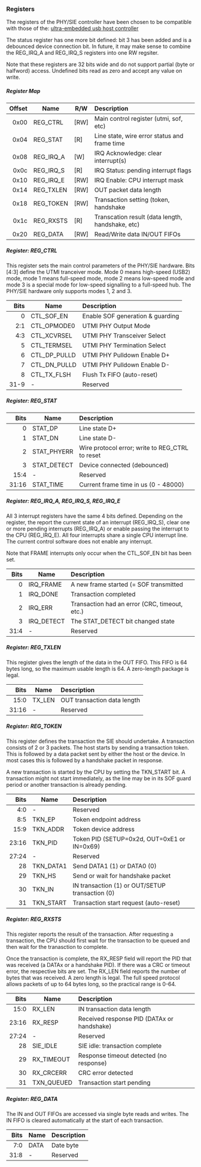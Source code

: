 ### Registers

The registers of the PHY/SIE controller have been chosen to be compatible with those of the: [ultra-embedded usb host controller](https://github.com/ultraembedded/core_usb_host)

The status register has one more bit defined: bit 3 has been added and is a debounced device connection bit. In future, it may make sense to combine the REG\_IRQ_A and REG\_IRQ_S registers into one RW regsiter.

Note that these registers are 32 bits wide and do not support partial (byte or halfword) access. Undefined bits read as zero and accept any value on write.

##### Register Map

| Offset | Name       | R/W  | Description|
| ------:| ----       | ---- |:---------- |
| 0x00   | REG_CTRL   | [RW] | Main control register (utmi, sof, etc) |
| 0x04   | REG_STAT   | [R]  | Line state, wire error status and frame time |
| 0x08   | REG\_IRQ_A | [W]  | IRQ Acknowledge: clear interrupt(s) |
| 0x0c   | REG\_IRQ_S | [R]  | IRQ Status: pending interrupt flags |
| 0x10   | REG\_IRQ_E | [RW] | IRQ Enable: CPU interrupt mask |
| 0x14   | REG_TXLEN  | [RW] | OUT packet data length |
| 0x18   | REG_TOKEN  | [RW] | Transaction setting (token, handshake |
| 0x1c   | REG_RXSTS  | [R]  | Transcation result (data length, handshake, etc) |
| 0x20   | REG_DATA   | [RW] | Read/Write data IN/OUT FIFOs |

##### Register: REG_CTRL

This register sets the main control parameters of the PHY/SIE hardware. Bits [4:3] define the UTMI tranceiver mode. Mode 0 means high-speed (USB2) mode,
mode 1 means full-speed mode, mode 2 means low-speed mode and mode 3 is a special mode for low-speed signalling to a full-speed hub. The PHY/SIE hardware only supports modes 1, 2 and 3.

| Bits | Name | Description    |
| ----:| ---- |:-------------- |
| 0    | CTL_SOF_EN   | Enable SOF generation & guarding |
| 2:1  | CTL_OPMODE0  | UTMI PHY Output Mode |
| 4:3  | CTL_XCVRSEL  | UTMI PHY Transceiver Select |
| 5    | CTL_TERMSEL  | UTMI PHY Termination Select |
| 6    | CTL_DP_PULLD | UTMI PHY Pulldown Enable D+ |
| 7    | CTL_DN_PULLD | UTMI PHY Pulldown Enable D- |
| 8    | CTL_TX_FLSH  | Flush Tx FIFO (auto-reset) |
| 31-9 | -            | Reserved |

##### Register: REG_STAT

| Bits | Name         | Description    |
| ----:| ----         |:-------------- |
| 0     | STAT_DP     | Line state D+ |
| 1     | STAT_DN     | Line state D- |
| 2     | STAT_PHYERR | Wire protocol error; write to REG_CTRL to reset|
| 3     | STAT_DETECT | Device connected (debounced) |
| 15:4  | -           | Reserved |
| 31:16 | STAT_TIME   | Current frame time in us (0 - 48000) |

##### Register: REG\_IRQ_A, REG\_IRQ_S, REG\_IRQ_E

All 3 interrupt registers have the same 4 bits defined. Depending on the register, the report the current state of an interrupt (REG\_IRQ_S), clear one or more pending interrupts (REG\_IRQ_A) or enable passing the interrupt to the CPU (REG\_IRQ_E). All four interrupts share a single CPU interrupt line. The current control software does not enable any interrupt.

Note that FRAME interrupts only occur when the CTL_SOF_EN bit has been set.

| Bits | Name       | Description    |
| ----:| ----       |:-------------- |
| 0    | IRQ_FRAME  | A new frame started (= SOF transmitted |
| 1    | IRQ_DONE   | Transaction completed |
| 2    | IRQ_ERR    | Transaction had an error (CRC, timeout, etc.) |
| 3    | IRQ_DETECT | The STAT_DETECT bit changed state |
| 31:4 | -            | Reserved |

##### Register: REG_TXLEN

This register gives the length of the data in the OUT FIFO. This FIFO is 64 bytes long, so the maximum usable length is 64. A zero-length package is legal.

| Bits  | Name   | Description    |
| ----: | ----   |:-------------- |
| 15:0  | TX_LEN | OUT transaction data length |
| 31:16 | -            | Reserved |

##### Register: REG_TOKEN

This register defines the transaction the SIE should undertake. A transaction consists of 2 or 3 packets. The host starts by sending a transaction token. This is followed by a data packet sent by either the host or the device. In most cases this is followed by a handshake packet in response.

A new transaction is started by the CPU by setting the TKN_START bit. A transaction might not start immediately, as the line may be in its SOF guard period or another transaction is already pending.

| Bits  | Name      | Description    |
| ----: | ----      |:-------------- |
| 4:0   | -         | Reserved |
| 8:5   | TKN_EP    | Token endpoint address |
| 15:9  | TKN_ADDR  | Token device address |
| 23:16 | TKN_PID   | Token PID (SETUP=0x2d, OUT=0xE1 or IN=0x69) |
| 27:24 | -         | Reserved |
| 28    | TKN_DATA1 | Send DATA1 (1) or DATA0 (0) |
| 29    | TKN_HS    | Send or wait for handshake packet |
| 30    | TKN_IN    | IN transaction (1) or OUT/SETUP transaction (0) |
| 31    | TKN_START | Transaction start request (auto-reset)|

##### Register: REG_RXSTS

This register reports the result of the transaction. After requesting a transaction, the CPU should first wait for the transaction to be queued and then wait for the tranasction to complete.

Once the transaction is complete, the RX_RESP field will report the PID that was received (a DATAx or a handshake PID). If there was a CRC or timeout error, the respective bits are set. The RX_LEN field reports the number of bytes that was received. A zero length is legal. The full speed protocol allows packets of up to 64 bytes long, so the practical range is 0-64.

| Bits  | Name       | Description    |
| ----: | ----       |:-------------- |
| 15:0  | RX_LEN     | IN transaction data length |
| 23:16 | RX_RESP    | Received response PID (DATAx or handshake) |
| 27:24 | -          | Reserved |
| 28    | SIE_IDLE   | SIE idle: transaction complete |
| 29    | RX_TIMEOUT | Response timeout detected (no response) |
| 30    | RX_CRCERR  | CRC error detected |
| 31    | TXN_QUEUED | Transaction start pending |

##### Register: REG_DATA

The IN and OUT FIFOs are accessed via single byte reads and writes. The IN FIFO is cleared automatically at the start of each transaction.

| Bits | Name | Description    |
| ----:| ---- |:-------------- |
| 7:0  | DATA | Date byte |
| 31:8 | -    | Reserved |


